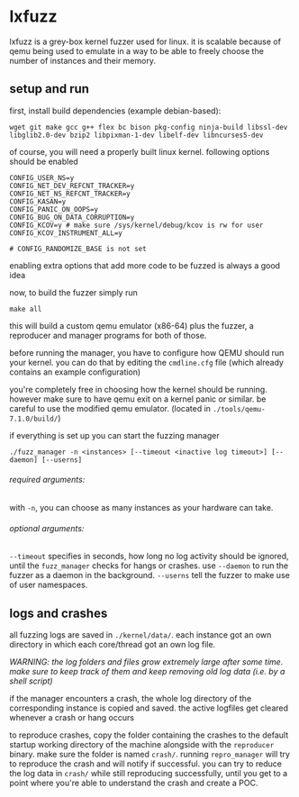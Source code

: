 # lxfuzz
lxfuzz is a grey-box kernel fuzzer used for linux. it is scalable because of qemu being used to emulate in a way to be able to freely choose the number of instances and their memory.

## setup and run

first, install build dependencies (example debian-based):
```
wget git make gcc g++ flex bc bison pkg-config ninja-build libssl-dev libglib2.0-dev bzip2 libpixman-1-dev libelf-dev libncurses5-dev
```

of course, you will need a properly built linux kernel. following options should be enabled
```
CONFIG_USER_NS=y
CONFIG_NET_DEV_REFCNT_TRACKER=y
CONFIG_NET_NS_REFCNT_TRACKER=y
CONFIG_KASAN=y
CONFIG_PANIC_ON_OOPS=y
CONFIG_BUG_ON_DATA_CORRUPTION=y
CONFIG_KCOV=y # make sure /sys/kernel/debug/kcov is rw for user
CONFIG_KCOV_INSTRUMENT_ALL=y

# CONFIG_RANDOMIZE_BASE is not set
```
enabling extra options that add more code to be fuzzed is always a good idea

now, to build the fuzzer simply run
```
make all
```
this will build a custom qemu emulator (x86-64) plus the fuzzer, a reproducer and manager programs for both of those.

before running the manager, you have to configure how QEMU should run your kernel. you can do that by editing the `cmdline.cfg` file (which already contains an example configuration)

you're completely free in choosing how the kernel should be running. however make sure to have qemu exit on a kernel panic or similar. be careful to use the modified qemu emulator. (located in `./tools/qemu-7.1.0/build/`)

if everything is set up you can start the fuzzing manager
```
./fuzz_manager -n <instances> [--timeout <inactive log timeout>] [--daemon] [--userns]
```
###### required arguments:
with `-n`, you can choose as many instances as your hardware can take.

###### optional arguments:
`--timeout` specifies in seconds, how long no log activity should be ignored, until the `fuzz_manager` checks for hangs or crashes.
use `--daemon` to run the fuzzer as a daemon in the background.
`--userns` tell the fuzzer to make use of user namespaces.

## logs and crashes

all fuzzing logs are saved in `./kernel/data/`. each instance got an own directory in which each core/thread got an own log file. 

*WARNING: the log folders and files grow extremely large after some time. make sure to keep track of them and keep removing old log data (i.e. by a shell script)*

if the manager encounters a crash, the whole log directory of the corresponding instance is copied and saved. the active logfiles get cleared whenever a crash or hang occurs

to reproduce crashes, copy the folder containing the crashes to the default startup working directory of the machine alongside with the `reproducer` binary. make sure the folder is named `crash/`. running `repro_manager` will try to reproduce the crash and will notify if successful. you can try to reduce the log data in `crash/` while still reproducing successfully, until you get to a point where you're able to understand the crash and create a POC.
